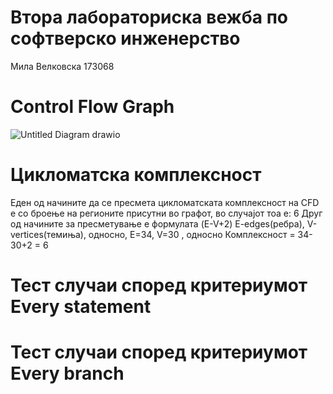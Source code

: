 # Втора лабораториска вежба по софтверско инженерство

Мила Велковска 173068

# Control Flow Graph
![Untitled Diagram drawio](https://user-images.githubusercontent.com/63562729/171953553-09912092-71bf-4646-a6c9-3cb1d746e8f5.png)


# Цикломатска комплексност

Еден од начините да се пресмета цикломатската комплексност на CFD е со броење на регионите присутни во графот, во случајот тоа е: 6
Друг од начините за пресметување е формулата (E-V+2) E-edges(ребра), V-vertices(темиња), односно, E=34, V=30 , односно Комплексност = 34-30+2 = 6

# Тест случаи според критериумот Every statement


# Тест случаи според критериумот Every branch
